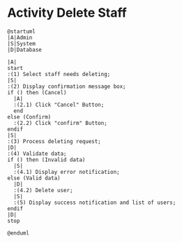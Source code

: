 # Activity Delete Staff

```plantuml
@startuml
|A|Admin
|S|System
|D|Database

|A|
start
:(1) Select staff needs deleting;
|S|
:(2) Display confirmation message box;
if () then (Cancel)
  |A|
  :(2.1) Click "Cancel" Button;
  end
else (Confirm)
  :(2.2) Click "confirm" Button;
endif
|S|
:(3) Process deleting request;
|D|
:(4) Validate data;
if () then (Invalid data)
  |S|
  :(4.1) Display error notification;
else (Valid data)
  |D|
  :(4.2) Delete user;
  |S|
  :(5) Display success notification and list of users;
endif
|D|
stop

@enduml
```

<!-- diagram id="activity-manage-user-delete-staff" -->